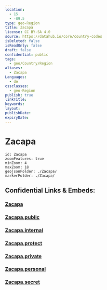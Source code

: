 ```yaml
---
location:
  - 15
  - -89.5
type: geo-Region
title: Zacapa
license: CC BY-SA 4.0
source: https://datahub.io/core/country-codes
isDeleted: false
isReadOnly: false
draft: false
confidential: public
tags:
  - geo/Country/Region
aliases:
  - Zacapa
Languages:
  - de
cssclasses:
  - geo-Region
publish: true
linkTitle:
keywords:
layout:
publishDate:
expiryDate:
---
```


# Zacapa

```leaflet
id: Zacapa
zoomFeatures: true 
minZoom: 4 
maxZoom: 18
geojsonFolder: ./Zacapa/
markerFolder: ./Zacapa/
```


## Confidential Links & Embeds: 

### [Zacapa](/_Standards/Earth/Continent/America~Central/Guatemala/Departments~Guatemala/Zacapa.md) 

### [Zacapa.public](/_public/Earth/Continent/America~Central/Guatemala/Departments~Guatemala/Zacapa.public.md) 

### [Zacapa.internal](/_internal/Earth/Continent/America~Central/Guatemala/Departments~Guatemala/Zacapa.internal.md) 

### [Zacapa.protect](/_protect/Earth/Continent/America~Central/Guatemala/Departments~Guatemala/Zacapa.protect.md) 

### [Zacapa.private](/_private/Earth/Continent/America~Central/Guatemala/Departments~Guatemala/Zacapa.private.md) 

### [Zacapa.personal](/_personal/Earth/Continent/America~Central/Guatemala/Departments~Guatemala/Zacapa.personal.md) 

### [Zacapa.secret](/_secret/Earth/Continent/America~Central/Guatemala/Departments~Guatemala/Zacapa.secret.md)

